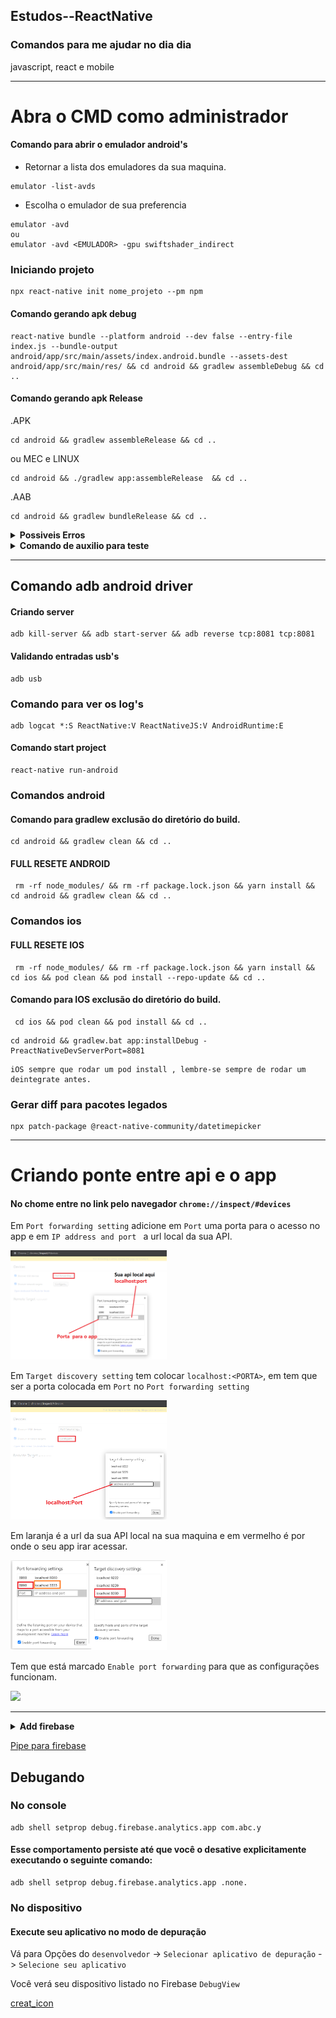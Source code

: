 ## Estudos--ReactNative
### Comandos para me ajudar no dia dia 

javascript, react e mobile 
_________________________________________________________
# Abra o CMD como administrador
#### Comando para abrir o emulador android's
- Retornar a lista dos emuladores da sua maquina.
````
emulator -list-avds
````
- Escolha o emulador de sua preferencia 
````
emulator -avd 
ou
emulator -avd <EMULADOR> -gpu swiftshader_indirect

````
### Iniciando projeto
````
npx react-native init nome_projeto --pm npm
````
#### Comando gerando apk debug
````
react-native bundle --platform android --dev false --entry-file index.js --bundle-output android/app/src/main/assets/index.android.bundle --assets-dest android/app/src/main/res/ && cd android && gradlew assembleDebug && cd ..
````
#### Comando gerando apk Release
.APK
````
cd android && gradlew assembleRelease && cd ..
````
ou MEC e LINUX
````
cd android && ./gradlew app:assembleRelease  && cd ..
````

.AAB
````
cd android && gradlew bundleRelease && cd ..
````

<details><summary><b>Possiveis Erros</b></summary>
<p>

 Ele pode gerar um erro gigante falando das pastas
 ````
 android\app\src\main\res
 ````
 Delete as pasta com o inicio do nome em ```drawable``` e por ultimo a ```raw```
 

INSTALL_FAILED_VERSION_DOWNGRADE

 ````
O erro  INSTALL_FAILED_VERSION_DOWNGRADE
ocorre quando você está tentando instalar 
um aplicativo no dispositivo ou emulador Android, 
mas a versão do aplicativo no dispositivo é superior à versão que você está tentando instalar. 
 ````
</p>
</details>

<details><summary><b>Comando de auxilio para teste</b></summary>
<p>


````
adb shell input text 'seu_texto'
````

</p>
</details>

_________________________________________________________

## Comando adb android driver
#### Criando server
````
adb kill-server && adb start-server && adb reverse tcp:8081 tcp:8081
````
#### Validando entradas usb's
````
adb usb
````
### Comando para ver os log's
```
adb logcat *:S ReactNative:V ReactNativeJS:V AndroidRuntime:E
```

#### Comando start project
````
react-native run-android
````

### Comandos android

#### Comando para gradlew exclusão do diretório do build.
````
cd android && gradlew clean && cd ..
````

#### FULL RESETE ANDROID
````
 rm -rf node_modules/ && rm -rf package.lock.json && yarn install && cd android && gradlew clean && cd ..
````

### Comandos ios
#### FULL RESETE IOS
````
 rm -rf node_modules/ && rm -rf package.lock.json && yarn install && cd ios && pod clean && pod install --repo-update && cd ..
````

#### Comando para IOS exclusão do diretório do build.
````
 cd ios && pod clean && pod install && cd ..
````

````
cd android && gradlew.bat app:installDebug -PreactNativeDevServerPort=8081
````

```
iOS sempre que rodar um pod install , lembre-se sempre de rodar um deintegrate antes.
```

### Gerar diff para pacotes legados
```
npx patch-package @react-native-community/datetimepicker
```

_____________________________________________________________________
# Criando ponte entre api e o app

#### No chome entre no link pelo navegador ```chrome://inspect/#devices```

Em ```Port forwarding setting```  adicione em ```Port``` uma porta para o acesso no app e em ```IP address and port ``` a url local da sua API.

<img src="https://github.com/FranciscoWallison/Estudos--ReactNative/blob/master/doc/ex1.png" width="250" />

Em ```Target discovery setting``` tem colocar ```localhost:<PORTA>```, em <PORTA> tem que ser a porta colocada em ```Port``` no ```Port forwarding setting```
  
<img src="https://github.com/FranciscoWallison/Estudos--ReactNative/blob/master/doc/ex2.png" width="250" />

Em laranja é a url da sua API local na sua maquina e em vermelho é por onde o seu app irar acessar.

 <img src="https://github.com/FranciscoWallison/Estudos--ReactNative/blob/master/doc/ex3.png" width="250" />
 
 Tem que está marcado ```Enable port forwarding``` para que as configurações funcionam.
 
 <img src="https://user-images.githubusercontent.com/19413241/200612787-1f28661b-e363-4fde-9a44-74b0e4c6e183.png" width="250" />

_____________________________________________________________________
 
<details><summary><b>Add firebase</b></summary>
# Add firebase 
Documentação para estár iniciando google analytics no react-native [Doc](https://rnfirebase.io/)
</details>
 
[Pipe para firebase](https://firebase.google.com/docs/app-distribution/ios/distribute-cli?hl=pt-br)

## Debugando
### No console
````
adb shell setprop debug.firebase.analytics.app com.abc.y
````
#### Esse comportamento persiste até que você o desative explicitamente executando o seguinte comando:
````
adb shell setprop debug.firebase.analytics.app .none.
````
### No dispositivo

#### Execute seu aplicativo no modo de depuração

Vá para Opções do ````desenvolvedor```` -> ````Selecionar aplicativo de depuração```` -> ````Selecione seu aplicativo````

Você verá seu dispositivo listado no Firebase ````DebugView````

[creat_icon](https://romannurik.github.io/AndroidAssetStudio/icons-launcher.html#foreground.type=image&foreground.space.trim=0&foreground.space.pad=0.45&foreColor=rgba(96%2C%20125%2C%20139%2C%200)&backColor=rgb(255%2C%20255%2C%20255)&crop=1&backgroundShape=circle&effects=none&name=ic_launcher)
